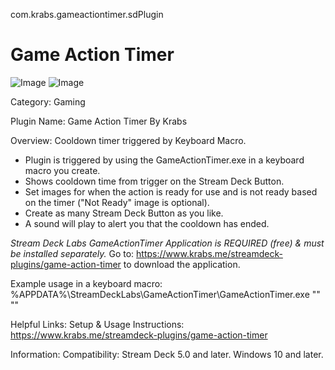 com.krabs.gameactiontimer.sdPlugin
# Game Action Timer
![Image](https://i.postimg.cc/85T1ms22/Game-Action-Timer-Application-black.png) ![Image](https://i.postimg.cc/m2KB6dxN/Game-Action-Timer.gif)

Category:
Gaming

Plugin Name:
Game Action Timer
By Krabs

Overview:
Cooldown timer triggered by Keyboard Macro.
- Plugin is triggered by using the GameActionTimer.exe in a keyboard macro you create.
- Shows cooldown time from trigger on the Stream Deck Button.
- Set images for when the action is ready for use and is not ready based on the timer ("Not Ready" image is optional).
- Create as many Stream Deck Button as you like.
- A sound will play to alert you that the cooldown has ended.

*Stream Deck Labs GameActionTimer Application is REQUIRED (free) & must be installed separately.*
Go to: https://www.krabs.me/streamdeck-plugins/game-action-timer to download the application.

Example usage in a keyboard macro:
%APPDATA%\StreamDeckLabs\GameActionTimer\GameActionTimer.exe "<action name from Stream Deck button>" "<cooldown time in seconds>"

Helpful Links:
Setup & Usage Instructions:
https://www.krabs.me/streamdeck-plugins/game-action-timer

Information:
Compatibility: Stream Deck 5.0 and later. Windows 10 and later.
